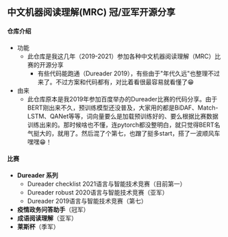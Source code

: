 ## 中文机器阅读理解(MRC) 冠/亚军开源分享

#### 仓库介绍

* 功能
  * 此仓库是我这几年（2019-2021）参加各种中文机器阅读理解（MRC）比赛的开源分享
    * 有些代码能跑通（Dureader 2019），有些由于"年代久远"也整理不过来了。不过方案和代码都有，对比着看很最容易就看懂了😁
* 由来
  * 此仓库原本是我2019年参加百度举办的Dureader比赛的代码分享。由于BERT刚出来不久，预训练模型还没普及，大家用的都是BiDAF、Match-LSTM、QANet等等，词向量要么是加载预训练好的、要么根据比赛数据训练出来的。那时候啥也不懂，连pytorch都没整明白，就只觉得BERT名气挺大的，就用了。然后混了个第七，也蹭了挺多start，搭了一波顺风车 嘿嘿😁！



#### 比赛

* **Dureader 系列**
  * Dureader checklist 2021语言与智能技术竞赛（目前第一）
  * Dureader robust 2020语言与智能技术竞赛（亚军）
  * Dureader 2019语言与智能技术竞赛（第七）
* **疫情政务问答助手**（冠军）
* **成语阅读理解**（亚军）
* **莱斯杯**（季军）







